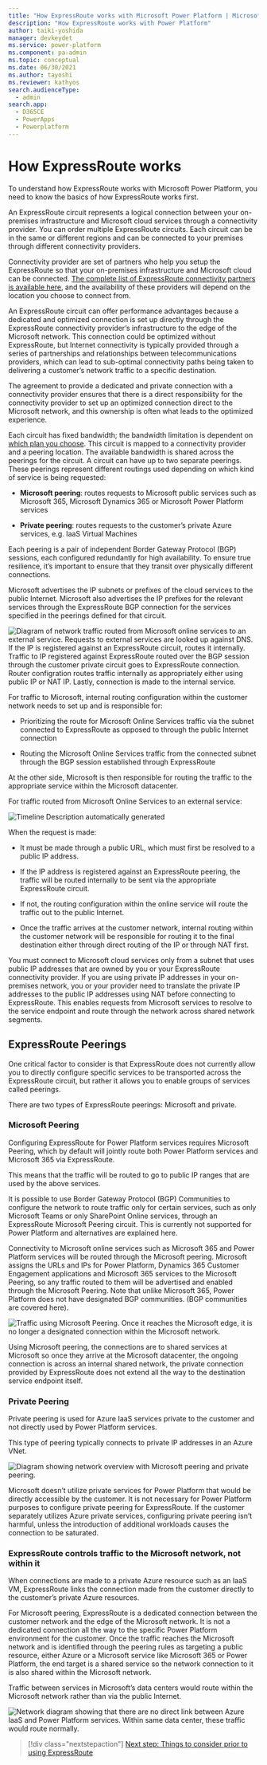 ```yaml
---
title: "How ExpressRoute works with Microsoft Power Platform | MicrosoftDocs"
description: "How ExpressRoute works with Power Platform"
author: taiki-yoshida
manager: devkeydet
ms.service: power-platform
ms.component: pa-admin
ms.topic: conceptual
ms.date: 06/30/2021
ms.author: tayoshi
ms.reviewer: kathyos
search.audienceType: 
  - admin
search.app: 
  - D365CE
  - PowerApps
  - Powerplatform
---
```


# How ExpressRoute works

To understand how ExpressRoute works with Microsoft Power Platform, you need to
know the basics of how ExpressRoute works first.

An ExpressRoute circuit represents a logical connection between your on-premises
infrastructure and Microsoft cloud services through a connectivity provider. You
can order multiple ExpressRoute circuits. Each circuit can be in the same or
different regions and can be connected to your premises through different
connectivity providers.

Connectivity provider are set of partners who help you setup the ExpressRoute so
that your on-premises infrastructure and Microsoft cloud can be connected. [The
complete list of ExpressRoute connectivity partners is available
here](https://docs.microsoft.com/azure/expressroute/expressroute-locations#partners),
and the availability of these providers will depend on the location you choose
to connect from.

An ExpressRoute circuit can offer performance advantages because a dedicated and
optimized connection is set up directly through the ExpressRoute connectivity
provider’s infrastructure to the edge of the Microsoft network. This connection
could be optimized without ExpressRoute, but Internet connectivity is typically
provided through a series of partnerships and relationships between
telecommunications providers, which can lead to sub-optimal connectivity paths
being taken to delivering a customer’s network traffic to a specific
destination.

The agreement to provide a dedicated and private connection with a connectivity
provider ensures that there is a direct responsibility for the connectivity
provider to set up an optimized connection direct to the Microsoft network, and
this ownership is often what leads to the optimized experience.

Each circuit has fixed bandwidth; the bandwidth limitation is dependent on
[which plan you
choose](https://azure.microsoft.com/pricing/details/expressroute/). This circuit
is mapped to a connectivity provider and a peering location. The available
bandwidth is shared across the peerings for the circuit. A circuit can have up
to two separate peerings. These peerings represent different routings used
depending on which kind of service is being requested:

-   **Microsoft peering**: routes requests to Microsoft public services such as
    Microsoft 365, Microsoft Dynamics 365 or Microsoft Power Platform services

-   **Private peering**: routes requests to the customer’s private Azure
    services, e.g. IaaS Virtual Machines

Each peering is a pair of independent Border Gateway Protocol (BGP) sessions,
each configured redundantly for high availability. To ensure true resilience,
it’s important to ensure that they transit over physically different
connections.

Microsoft advertises the IP subnets or prefixes of the cloud services to the
public Internet. Microsoft also advertises the IP prefixes for the relevant
services through the ExpressRoute BGP connection for the services specified in
the peerings defined for that circuit.

![Diagram of network traffic routed from Microsoft online services to an external service. Requests to external services are looked up against DNS. If the IP is registered against an ExpressRoute circuit, routes it internally. Traffic to IP registered against ExpressRoute routed over the BGP session through the customer private circuit goes to ExpressRoute connection. Router configration routes traffic internally as appropriately either using public IP or NAT IP. Lastly, connection is made to the internal service.](media/traffic-route-msol-external.png "Traffic routed from Microsoft online sevices to an external service.")

For traffic to Microsoft, internal routing configuration within the customer
network needs to set up and is responsible for:

-   Prioritizing the route for Microsoft Online Services traffic via the subnet
    connected to ExpressRoute as opposed to through the public Internet
    connection

-   Routing the Microsoft Online Services traffic from the connected subnet
    through the BGP session established through ExpressRoute

At the other side, Microsoft is then responsible for routing the traffic to the
appropriate service within the Microsoft datacenter.

For traffic routed from Microsoft Online Services to an external service:

![Timeline Description automatically generated](media/4b133b93681a880be28ecc4bcebf3e8c.png)

When the request is made:

-   It must be made through a public URL, which must first be resolved to a
    public IP address.

-   If the IP address is registered against an ExpressRoute peering, the traffic
    will be routed internally to be sent via the appropriate ExpressRoute
    circuit.

-   If not, the routing configuration within the online service will route the
    traffic out to the public Internet.

-   Once the traffic arrives at the customer network, internal routing within
    the customer network will be responsible for routing it to the final
    destination either through direct routing of the IP or through NAT first.

You must connect to Microsoft cloud services only from a subnet that uses public
IP addresses that are owned by you or your ExpressRoute connectivity provider.
If you are using private IP addresses in your on-premises network, you or your
provider need to translate the private IP addresses to the public IP addresses
using NAT before connecting to ExpressRoute. This enables requests from
Microsoft services to resolve to the service endpoint and route through the
network across shared network segments.

## ExpressRoute Peerings

One critical factor to consider is that ExpressRoute does not currently allow
you to directly configure specific services to be transported across the
ExpressRoute circuit, but rather it allows you to enable groups of services
called peerings.

There are two types of ExpressRoute peerings: Microsoft and private.

### Microsoft Peering

Configuring ExpressRoute for Power Platform services requires Microsoft Peering,
which by default will jointly route both Power Platform services and Microsoft
365 via ExpressRoute.

This means that the traffic will be routed to go to public IP ranges that are
used by the above services.

It is possible to use Border Gateway Protocol (BGP) Communities to configure the
network to route traffic only for certain services, such as only Microsoft Teams
or only SharePoint Online services, through an ExpressRoute Microsoft Peering
circuit. This is currently not supported for Power Platform and alternatives are
explained here.

Connectivity to Microsoft online services such as Microsoft 365 and Power
Platform services will be routed through the Microsoft peering. Microsoft
assigns the URLs and IPs for Power Platform, Dynamics 365 Customer Engagement
applications and Microsoft 365 services to the Microsoft Peering, so any traffic
routed to them will be advertised and enabled through the Microsoft Peering.
Note that unlike Microsoft 365, Power Platform does not have designated BGP
communities. (BGP communities are covered here).

![Traffic using Microsoft Peering. Once it reaches the Microsoft edge, it is no longer a designated connection within the Microsoft network.](media/traffic-using-microsoft-peering.png)

Using Microsoft peering, the connections are to shared services at Microsoft so
once they arrive at the Microsoft datacenter, the ongoing connection is across
an internal shared network, the private connection provided by ExpressRoute does
not extend all the way to the destination service endpoint itself.

### Private Peering

Private peering is used for Azure IaaS services private to the customer and not
directly used by Power Platform services.

This type of peering typically connects to private IP addresses in an Azure
VNet.

![Diagram showing network overview with Microsoft peering and private peering.](media/microsoft-peering-private-peering-differences.png)

Microsoft doesn’t utilize private services for Power Platform that would be
directly accessible by the customer. It is not necessary for Power Platform
purposes to configure private peering for ExpressRoute. If the customer
separately utilizes Azure private services, configuring private peering isn’t
harmful, unless the introduction of additional workloads causes the connection
to be saturated.

### ExpressRoute controls traffic to the Microsoft network, not within it

When connections are made to a private Azure resource such as an IaaS VM,
ExpressRoute links the connection made from the customer directly to the
customer’s private Azure resources.

For Microsoft peering, ExpressRoute is a dedicated connection between the
customer network and the edge of the Microsoft network. It is not a dedicated
connection all the way to the specific Power Platform environment for the
customer. Once the traffic reaches the Microsoft network and is identified
through the peering rules as targeting a public resource, either Azure or a
Microsoft service like Microsoft 365 or Power Platform, the end target is a
shared service so the network connection to it is also shared within the
Microsoft network.

Traffic between services in Microsoft’s data centers would route within the
Microsoft network rather than via the public Internet.

![Network diagram showing that there are no direct link between Azure IaaS and Power Platform services. Within same data center, these traffic would route normally.](media/no-direct-link.png)

> [!div class="nextstepaction"]
> [Next step: Things to consider prior to using ExpressRoute](things-to-consider.md)